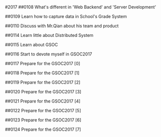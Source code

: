#2017
##0108 What's different in 'Web Backend' and 'Server Development'

##0109 Learn how to capture data in School's Grade System

##0110 Discuss with Mr.Qian about his team and product

##0114 Learn little about Distributed System 

##0115 Learn about GSOC

##0116 Start to devote myself in GSOC2017

##0117 Prepare for the GSOC2017 [0]

##0118 Prepare for the GSOC2017 [1]

##0119 Prepare for the GSOC2017 [2]

##0120 Prepare for the GSOC2017 [3]

##0121 Prepare for the GSOC2017 [4]

##0122 Prepare for the GSOC2017 [5]

##0123 Prepare for the GSOC2017 [6]

##0124 Prepare for the GSOC2017 [7]